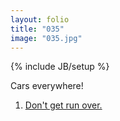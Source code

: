 ```yaml
---
layout: folio
title: "035"
image: "035.jpg"
---
```

{% include JB/setup %}

<div class="copy">
	<p>Cars everywhere!</p>
</div>

<div class="choice">
	<ol>
		<li><a href="036.html">
			Don't get run over.
</a></li>
	</ol>
</div>